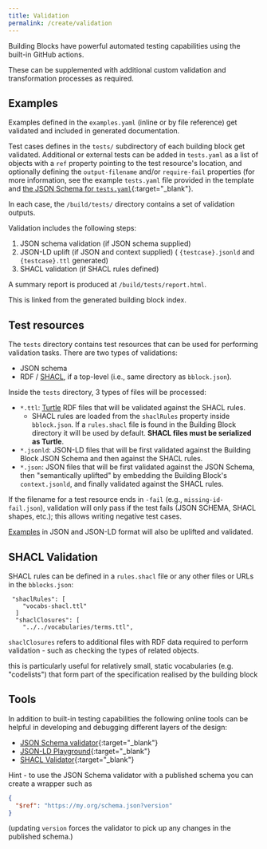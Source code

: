 ```yaml
---
title: Validation
permalink: /create/validation
---
```


Building Blocks have powerful automated testing capabilities using the built-in GitHub actions.

These can be supplemented with additional custom validation and transformation processes as required.

## Examples

Examples defined in the `examples.yaml` (inline or by file reference) get validated and included in generated documentation.

Test cases defines in the `tests/` subdirectory of each building block get validated. Additional or external tests
can be added in `tests.yaml` as a list of objects with a `ref` property pointing to the test resource's location,
and optionally defining the `output-filename` and/or `require-fail` properties (for more information, see the 
example `tests.yaml` file provided in the template and 
[the JSON Schema for `tests.yaml`](https://github.com/opengeospatial/bblocks-postprocess/blob/master/ogc/bblocks/schemas/tests.schema.yaml){:target="_blank"}.

In each case, the `/build/tests/` directory contains a set of validation outputs.

Validation includes the following steps:

1. JSON schema validation (if JSON schema supplied)
2. JSON-LD uplift (if JSON and context supplied) ( `{testcase}.jsonld` and `{testcase}.ttl` generated)
3. SHACL validation (if SHACL rules defined)

A summary report is produced at `/build/tests/report.html`.

This is linked from the generated building block index.

## Test resources

The `tests` directory contains test resources that can be used for performing validation tasks. There are two
types of validations:

- JSON schema
- RDF / [SHACL](https://www.w3.org/TR/shacl/), if a top-level (i.e., same directory as `bblock.json`).

Inside the `tests` directory, 3 types of files will be processed:

- `*.ttl`: [Turtle](https://www.w3.org/TR/turtle/) RDF files that will be validated against the SHACL rules.
    - SHACL rules are loaded from the `shaclRules` property inside `bblock.json`. If a `rules.shacl` file is found
      in the Building Block directory it will be used by default. **SHACL files must be serialized as Turtle**.
- `*.jsonld`: JSON-LD files that will be first validated against the Building Block JSON Schema
  and then against the SHACL rules.
- `*.json`: JSON files that will be first validated against the JSON Schema, then "semantically uplifted"
  by embedding the Building Block's `context.jsonld`, and finally validated against the SHACL rules.

If the filename for a test resource ends in `-fail` (e.g., `missing-id-fail.json`), validation will only pass
if the test fails (JSON SCHEMA, SHACL shapes, etc.); this allows writing negative test cases.

[Examples](#examples) in JSON and JSON-LD format will also be uplifted and validated. 

## SHACL Validation

SHACL rules can be defined in a ```rules.shacl``` file or any other files or URLs in the `bblocks.json`:

```
 "shaclRules": [
    "vocabs-shacl.ttl"
  ]
  "shaclClosures": [
    "../../vocabularies/terms.ttl",
```

`shaclClosures` refers to additional files with RDF data required to perform validation - such as checking the types of related objects.

this is particularly useful for relatively small, static vocabularies (e.g. "codelists") that form part of the specification realised by the building block

## Tools

In addition to built-in testing capabilities the following online tools can be helpful in developing and debugging different layers of the design:

* [JSON Schema validator](https://www.jsonschemavalidator.net/){:target="_blank"}
* [JSON-LD Playground](https://json-ld.org/playground/){:target="_blank"}
* [SHACL Validator](https://shacl-play.sparna.fr/play/validate){:target="_blank"}

Hint - to use the JSON Schema validator with a published schema you can create a wrapper such as 

```json
{
  "$ref": "https://my.org/schema.json?version"
}
```

(updating `version` forces the validator to pick up any changes in the published schema.)